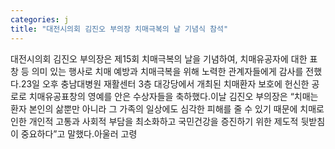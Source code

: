 ```yaml
---
categories: j
title: "대전시의회 김진오 부의장 치매극복의 날 기념식 참석"
---
```

대전시의회 김진오 부의장은 제15회 치매극복의 날을 기념하여, 치매유공자에 대한 표창 등 의미 있는 행사로 치매 예방과 치매극복을 위해 노력한 관계자들에게 감사를 전했다.23일 오후 충남대병원 재활센터 3층 대강당에서 개최된 치매환자 보호에 헌신한 공로로 치매유공표창의 영예를 안은 수상자들을 축하했다.이날 김진오 부의장은 “치매는 환자 본인의 삶뿐만 아니라 그 가족의 일상에도 심각한 피해를 줄 수 있기 때문에 치매로 인한 개인적 고통과 사회적 부담을 최소화하고 국민건강을 증진하기 위한 제도적 뒷받침이 중요하다”고 말했다.아울러 고령